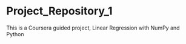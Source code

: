 # Project_Repository_1

This is a Coursera guided project, Linear Regression with NumPy and Python

